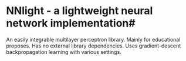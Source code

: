 # NNlight - a lightweight neural network implementation#

An easily integrable multilayer perceptron library. Mainly for educational proposes. Has no external library dependencies.
Uses gradient-descent backpropagation learning with various settings.